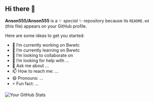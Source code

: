 ## Hi there 👋

**Anson555/Anson555** is a ✨ _special_ ✨ repository because its `README.md` (this file) appears on your GitHub profile.

Here are some ideas to get you started:

- 🔭 I’m currently working on Bwwtc
- 🌱 I’m currently learning on Bwwtc
- 👯 I’m looking to collaborate on 
- 🤔 I’m looking for help with ...
- 💬 Ask me about ...
- 📫 How to reach me: ...
- 😄 Pronouns: ...
- ⚡ Fun fact: ...

![Your GitHub Stats](https://github-readme-stats.vercel.app/api?username=Anson555&show_icons=true&theme=tokyonight)

